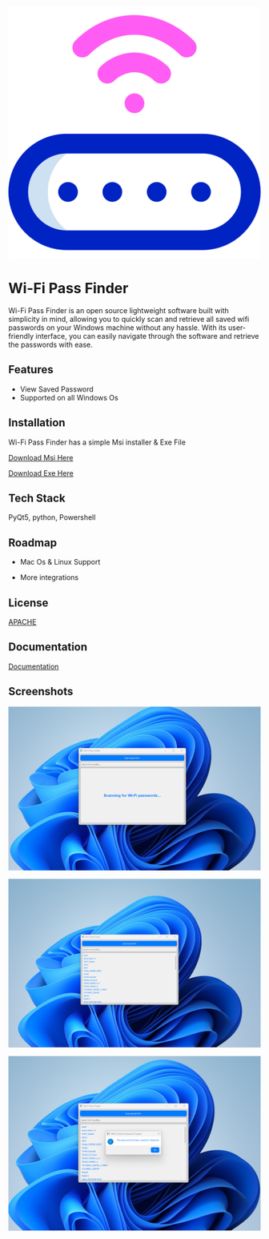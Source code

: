 
![Logo](Img/logo.png)


# Wi-Fi Pass Finder

Wi-Fi Pass Finder is an open source  lightweight software  built with simplicity in mind, allowing you to quickly scan and retrieve all saved wifi passwords on your Windows machine without any hassle. With its user-friendly interface, you can easily navigate through the software and retrieve the passwords with ease.


## Features

- View Saved Password
- Supported on all Windows Os


## Installation

Wi-Fi Pass Finder has a simple  Msi installer & Exe File

  [Download Msi Here](https://www.4sync.com/web/directDownload/gkEdgbgu/ugMOBc9H.aad1a773ad093447e71758acc4cd1455)

  [Download Exe Here](https://www.4sync.com/web/directDownload/8rX8r6YM/HedT-hU6.3558589b667a00b1bd24bb163296cdb3)


    
## Tech Stack

PyQt5, python, Powershell


## Roadmap

- Mac Os & Linux Support

- More integrations


## License

[APACHE](Licence)


## Documentation

[Documentation](documentation.txt)


## Screenshots

![App Screenshot](Img/1.png)

![App Screenshot](Img/2.png)

![App Screenshot](Img/3.png)